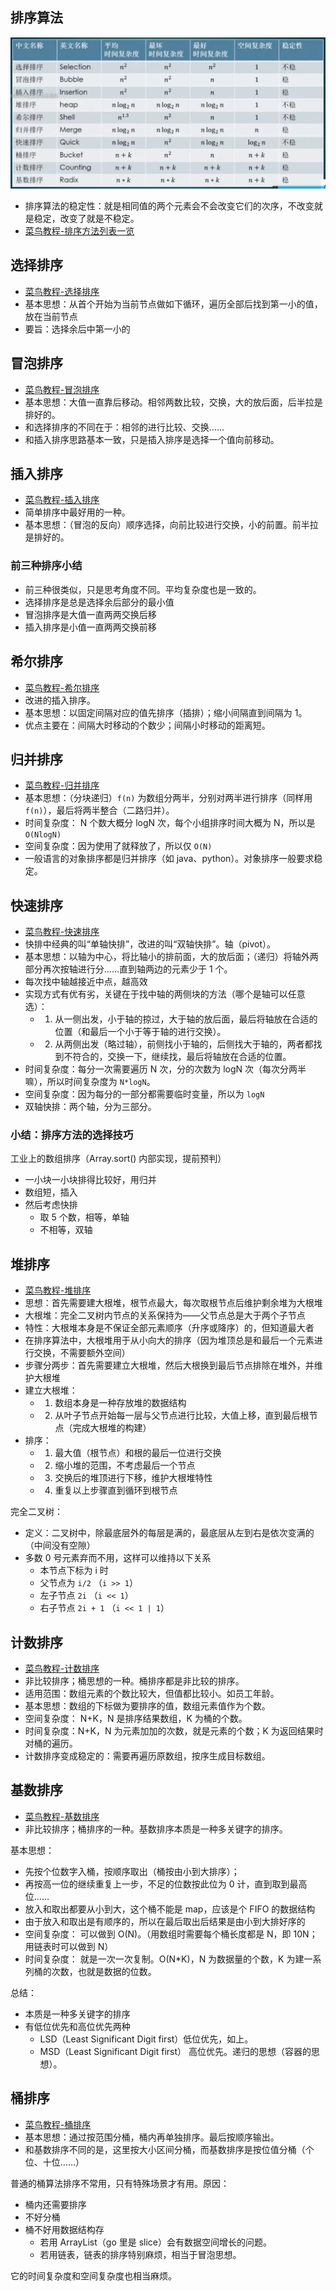 ## 排序算法

![排序算法.png](/assets/algorithm_sort.png)

- 排序算法的稳定性：就是相同值的两个元素会不会改变它们的次序，不改变就是稳定，改变了就是不稳定。
- [菜鸟教程-排序方法列表一览](https://www.runoob.com/w3cnote_genre/algorithm)

## 选择排序

- [菜鸟教程-选择排序](http://www.runoob.com/w3cnote/selection-sort.html)
- 基本思想：从首个开始为当前节点做如下循环，遍历全部后找到第一小的值，放在当前节点
- 要旨：选择余后中第一小的

## 冒泡排序

- [菜鸟教程-冒泡排序](https://www.runoob.com/w3cnote/bubble-sort.html)
- 基本思想：大值一直靠后移动。相邻两数比较，交换，大的放后面，后半拉是排好的。
- 和选择排序的不同在于：相邻的进行比较、交换……
- 和插入排序思路基本一致，只是插入排序是选择一个值向前移动。

## 插入排序

- [菜鸟教程-插入排序](https://www.runoob.com/w3cnote/insertion-sort.html)
- 简单排序中最好用的一种。
- 基本思想：（冒泡的反向）顺序选择，向前比较进行交换，小的前置。前半拉是排好的。

### 前三种排序小结

- 前三种很类似，只是思考角度不同。平均复杂度也是一致的。
- 选择排序是总是选择余后部分的最小值
- 冒泡排序是大值一直两两交换后移
- 插入排序是小值一直两两交换前移

## 希尔排序

- [菜鸟教程-希尔排序](https://www.runoob.com/w3cnote/shell-sort.html)
- 改进的插入排序。
- 基本思想：以固定间隔对应的值先排序（插排）；缩小间隔直到间隔为 1。
- 优点主要在：间隔大时移动的个数少；间隔小时移动的距离短。

## 归并排序

- [菜鸟教程-归并排序](https://www.runoob.com/w3cnote/merge-sort.html)
- 基本思想：（分块递归）`f(n)` 为数组分两半，分别对两半进行排序（同样用 `f(n)`），最后将两半整合（二路归并）。
- 时间复杂度： N 个数大概分 logN 次，每个小组排序时间大概为 N，所以是 `O(NlogN)`
- 空间复杂度：因为使用了就释放了，所以仅 `O(N)`
- 一般语言的对象排序都是归并排序（如 java、python）。对象排序一般要求稳定。

## 快速排序

- [菜鸟教程-快速排序](https://www.runoob.com/w3cnote/quick-sort-2.html)
- 快排中经典的叫“单轴快排”，改进的叫“双轴快排”。轴（pivot）。
- 基本思想：以轴为中心，将比轴小的排前面，大的放后面；（递归）将轴外两部分再次按轴进行分……直到轴两边的元素少于 1 个。
- 每次找中轴越接近中点，越高效
- 实现方式有优有劣，关键在于找中轴的两侧块的方法（哪个是轴可以任意选）：
    - 1. 从一侧出发，小于轴的掠过，大于轴的放后面，最后将轴放在合适的位置（和最后一个小于等于轴的进行交换）。
    - 2. 从两侧出发（略过轴），前侧找小于轴的，后侧找大于轴的，两者都找到不符合的，交换一下，继续找，最后将轴放在合适的位置。
- 时间复杂度：每分一次需要遍历 N 次，分的次数为 logN 次（每次分两半嘛），所以时间复杂度为 `N*logN`。
- 空间复杂度：因为每分的一部分都需要临时变量，所以为 `logN`
- 双轴快排：两个轴，分为三部分。

### 小结：排序方法的选择技巧

工业上的数组排序（Array.sort() 内部实现，提前预判）

- 一小块一小块排得比较好，用归并
- 数组短，插入
- 然后考虑快排
    - 取 5 个数，相等，单轴
    - 不相等，双轴

## 堆排序

- [菜鸟教程-堆排序](https://www.runoob.com/w3cnote/heap-sort.html)
- 思想：首先需要建大根堆，根节点最大，每次取根节点后维护剩余堆为大根堆
- 大根堆：完全二叉树内节点的关系保持为——父节点总是大于两个子节点
- 特性：大根堆本身是不保证全部元素顺序（升序或降序）的，但知道最大者
- 在排序算法中，大根堆用于从小向大的排序（因为堆顶总是和最后一个元素进行交换，不需要额外空间）
- 步骤分两步：首先需要建立大根堆，然后大根换到最后节点排除在堆外，并维护大根堆
- 建立大根堆：
  - 1. 数组本身是一种存放堆的数据结构
  - 2. 从叶子节点开始每一层与父节点进行比较，大值上移，直到最后根节点（完成大根堆的构建）
- 排序：
  - 1. 最大值（根节点）和根的最后一位进行交换
  - 2. 缩小堆的范围，不考虑最后一个节点
  - 3. 交换后的堆顶进行下移，维护大根堆特性
  - 4. 重复以上步骤直到循环到根节点

完全二叉树：

- 定义：二叉树中，除最底层外的每层是满的，最底层从左到右是依次变满的（中间没有空隙）
- 多数 0 号元素弃而不用，这样可以维持以下关系
  - 本节点下标为 i 时
  - 父节点为 `i/2` （`i >> 1`）
  - 左子节点 `2i` （`i << 1`）
  - 右子节点 `2i + 1` （`i << 1 | 1`）

## 计数排序

- [菜鸟教程-计数排序](https://www.runoob.com/w3cnote/counting-sort.html)
- 非比较排序；桶思想的一种。桶排序都是非比较的排序。
- 适用范围：数组元素的个数比较大，但值都比较小。如员工年龄。
- 基本思想：数组的下标做为要排序的值，数组元素值作为个数。
- 空间复杂度： N+K，N 是排序结果数组，K 为桶的个数。
- 时间复杂度：N+K，N 为元素加加的次数，就是元素的个数；K 为返回结果时对桶的遍历。
- 计数排序变成稳定的：需要再遍历原数组，按序生成目标数组。

## 基数排序

- [菜鸟教程-基数排序](https://www.runoob.com/w3cnote/radix-sort.html)
- 非比较排序；桶排序的一种。基数排序本质是一种多关键字的排序。

基本思想：
- 先按个位数字入桶，按顺序取出（桶按由小到大排序）；
- 再按高一位的继续重复上一步，不足的位数按此位为 0 计，直到取到最高位……
- 放入和取出都要从小到大，这个桶不能是 map，应该是个 FIFO 的数据结构
- 由于放入和取出是有顺序的，所以在最后取出后结果是由小到大排好序的
- 空间复杂度： 可以做到 O(N)。（用数组时需要每个桶长度都是 N，即 10N；用链表时可以做到 N）
- 时间复杂度： 就是一次一次复制。O(N*K)，N 为数据量的个数，K 为建一系列桶的次数，也就是数据的位数。

总结：

- 本质是一种多关键字的排序
- 有低位优先和高位优先两种
    - LSD（Least Significant Digit first）低位优先，如上。
    - MSD（Least Significant Digit first） 高位优先。递归的思想（容器的思想）。

## 桶排序

- [菜鸟教程-桶排序](https://www.runoob.com/w3cnote/bucket-sort.html)
- 基本思想：通过按范围分桶，桶内再单独排序。最后按顺序输出。
- 和基数排序不同的是，这里按大小区间分桶，而基数排序是按位值分桶（个位、十位……）

普通的桶算法排序不常用，只有特殊场景才有用。原因：

- 桶内还需要排序
- 不好分桶
- 桶不好用数据结构存
    - 若用 ArrayList（go 里是 slice）会有数据空间增长的问题。
    - 若用链表，链表的排序特别麻烦，相当于冒泡思想。

它的时间复杂度和空间复杂度也相当麻烦。
